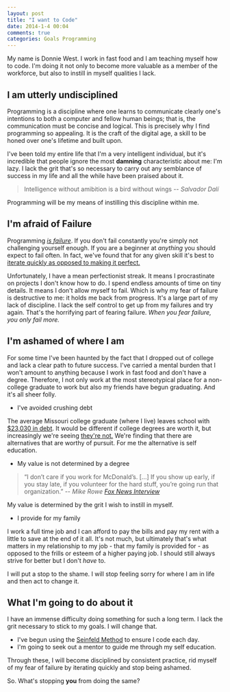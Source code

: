 ```yaml
---
layout: post
title: "I want to Code"
date: 2014-1-4 00:04
comments: true
categories: Goals Programming
---
```


My name is Donnie West. I work in fast food and I am teaching myself how to code. I'm doing it not only to become more valuable as a member of the workforce, but also to instill in myself qualities I lack.

## I am utterly undisciplined

Programming is a discipline where one learns to communicate clearly one's intentions to both a computer and fellow human beings; that is, the communication must be concise and logical. This is precisely why I find programming so appealing. It is the craft of the digital age, a skill to be honed over one's lifetime and built upon.

<!-- more -->

I've been told my entire life that I'm a very intelligent individual, but it's incredible that people ignore the most **damning** characteristic about me: I'm lazy. I lack the grit that's so necessary to carry out any semblance of success in my life and all the while have been praised about it.

> Intelligence without amibition is a bird without wings
> -- <cite>Salvador Dalí</cite>

Programming will be my means of instilling this discipline within me.

## I'm afraid of Failure

Programming [*is failure*](https://medium.com/tech-talk/b4c8a249e70f). If you don't fail constantly you're simply not challenging yourself enough. If you are a beginner at *anything* you should expect to fail often. In fact, we've found that for any given skill it's best to [iterate quickly as opposed to making it perfect.](http://jamesclear.com/repetitions)

Unfortunately, I have a mean perfectionist streak. It means I procrastinate on projects I don't know how to do. I spend endless amounts of time on tiny details. It means I don't allow myself to fail. Which is why my fear of failure is destructive to me: it holds me back from progress. It's a large part of my lack of discipline. I lack the self control to get up from my failures and try again. That's the horrifying part of fearing failure. *When you fear failure, you only fail more.*

## I'm ashamed of where I am

For some time I've been haunted by the fact that I dropped out of college and lack a clear path to future success. I've carried a mental burden that I won't amount to anything because I work in fast food and don't have a degree. Therefore, I not only work at the most stereotypical place for a non-college graduate to work but also my friends have begun graduating.
And it's all sheer folly.

- I've avoided crushing debt

The average Missouri college graduate (where I live) leaves school with [$23,030 in debt](http://projectonstudentdebt.org/state_by_state-view2013.php?area=MO). It would be different if college degrees are worth it, but increasingly we're seeing [they're not.](http://www.sfgate.com/education/article/Is-college-worth-the-cost-Study-casts-doubt-4500844.php) We're finding that there are alternatives that are worthy of pursuit. For me the alternative is self education.

- My value is not determined by a degree

> “I don’t care if you work for McDonald’s. […] If you show up early, if you stay late, if you volunteer for the hard stuff, you’re going run that organization.”
> -- <cite> Mike Rowe [Fox News Interview](http://foxnewsinsider.com/2013/08/04/mike-rowe-dirty-jobs-alternative-college-degree)</cite>

  My value is determined by the grit I wish to instill in myself.

- I provide for my family

I work a full time job and I can afford to pay the bills and pay my rent with a little to save at the end of it all. It's not much, but ultimately that's what matters in my relationship to my job - that my family is provided for - as opposed to the frills or esteem of a higher paying job. I should still always strive for better but I don't *have* to.

I will put a stop to the shame. I will stop feeling sorry for where I am in life and then act to change it.

## What I'm going to do about it


I have an immense difficulty doing something for such a long term. I lack the grit necessary to stick to my goals. I will change that. 

* I've begun using the [Seinfeld Method](http://jamesclear.com/stop-procrastinating-seinfeld-strategy) to ensure I code each day.
* I'm going to seek out a mentor to guide me through my self education.

Through these, I will become disciplined by consistent practice, rid myself of my fear of failure by iterating quickly and stop being ashamed.

So. What's stopping **you** from doing the same?
